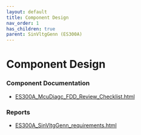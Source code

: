 ```yaml
---
layout: default
title: Component Design
nav_order: 1
has_children: true
parent: SinVltgGenn (ES300A)
---
```

# Component Design
### Component Documentation

- [ES300A_McuDiagc_FDD_Review_Checklist.html](Doc/ES300A_McuDiagc_FDD_Review_Checklist.html)

### Reports

- [ES300A_SinVltgGenn_requirements.html](Reports/ES300A_SinVltgGenn_requirements.html)


